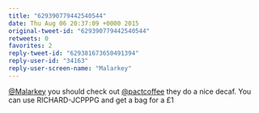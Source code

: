 ```yaml
---
title: "629390779442540544"
date: Thu Aug 06 20:37:09 +0000 2015
original-tweet-id: "629390779442540544"
retweets: 0
favorites: 2
reply-tweet-id: "629381673650491394"
reply-user-id: "34163"
reply-user-screen-name: "Malarkey"
---
```

<a href="https://twitter.com/Malarkey">@Malarkey</a> you should check out <a href="https://twitter.com/pactcoffee">@pactcoffee</a>  they do a nice decaf. You can use RICHARD-JCPPPG and get a bag for a £1
